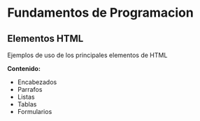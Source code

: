 # Fundamentos de Programacion

## Elementos HTML
Ejemplos de uso de los principales elementos de HTML

**Contenido:**

- Encabezados
- Parrafos 
- Listas
- Tablas
- Formularios